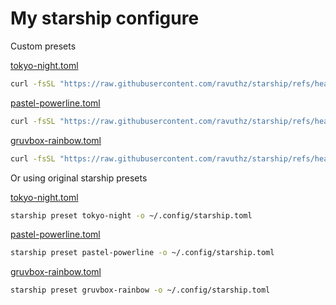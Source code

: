 # My starship configure

Custom presets

[tokyo-night.toml](./tokyo-night.toml)
```bash
curl -fsSL "https://raw.githubusercontent.com/ravuthz/starship/refs/heads/master/presets/tokyo-night.toml" -o ~/.config/starship.toml
```

[pastel-powerline.toml](./pastel-powerline.toml)
```bash
curl -fsSL "https://raw.githubusercontent.com/ravuthz/starship/refs/heads/master/presets/pastel-powerline.toml" -o ~/.config/starship.toml
```

[gruvbox-rainbow.toml](./gruvbox-rainbow.toml)
```bash
curl -fsSL "https://raw.githubusercontent.com/ravuthz/starship/refs/heads/master/presets/gruvbox-rainbow.toml" -o ~/.config/starship.toml
```

Or using original starship presets

[tokyo-night.toml](https://starship.rs/presets/tokyo-night)
```bash
starship preset tokyo-night -o ~/.config/starship.toml
```

[pastel-powerline.toml](https://starship.rs/presets/pastel-powerline)
```bash
starship preset pastel-powerline -o ~/.config/starship.toml
```

[gruvbox-rainbow.toml](https://starship.rs/presets/gruvbox-rainbow)
```bash
starship preset gruvbox-rainbow -o ~/.config/starship.toml
```
